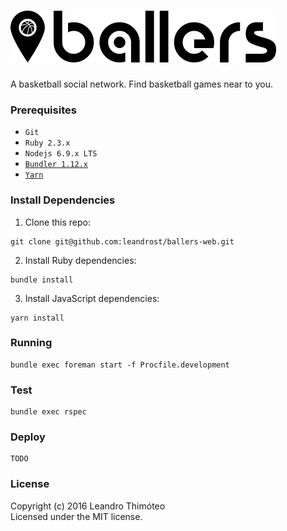 # ![Ballers](media/logo.png)

A basketball social network. Find basketball games near to you.

### Prerequisites
* `Git`
* `Ruby 2.3.x`
* `Nodejs 6.9.x LTS`
* [`Bundler 1.12.x`](http://bundler.io/)
* [`Yarn`](https://yarnpkg.com/)

### Install Dependencies
1. Clone this repo:
```
git clone git@github.com:leandrost/ballers-web.git
```
2. Install Ruby dependencies:
```
bundle install
```
3. Install JavaScript dependencies:
```
yarn install
```

### Running
```
bundle exec foreman start -f Procfile.development
```

### Test
```
bundle exec rspec
```

### Deploy
```
TODO
```

### License

Copyright (c) 2016 Leandro Thimóteo<br/>
Licensed under the MIT license.
